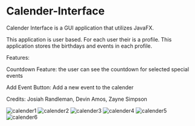 # Calender-Interface
Calender Interface is a GUI application that utilizes JavaFX.

This application is user based. For each user their is a profile. This application stores the birthdays and events in each profile.

Features:

Countdown Feature: the user can see the countdown for selected special events

Add Event Button: Add a new event to the calender
  
Credits: Josiah Randleman, Devin Amos, Zayne Simpson

![calender1](https://user-images.githubusercontent.com/69489368/127722427-6e81b0a9-b156-4330-8624-44aed35fea06.png)
![calender2](https://user-images.githubusercontent.com/69489368/127722443-d2088f9d-0a93-4ed6-90ce-8f4d88fbbce7.png)
![calender3](https://user-images.githubusercontent.com/69489368/127722446-c60d3981-4358-461f-8ed2-49e2a0337af9.png)
![calender4](https://user-images.githubusercontent.com/69489368/127722447-8d79d371-20e9-44dc-952f-4d47e4e805f0.png)
![calender5](https://user-images.githubusercontent.com/69489368/127722448-90aeb20c-6063-409e-acc7-29ca1cddd83f.png)
![calender6](https://user-images.githubusercontent.com/69489368/127722452-bee801e2-a561-4116-aeaa-a8e520256140.png)
